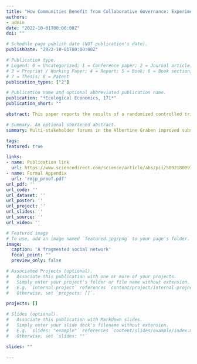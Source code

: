 ```yaml
---
title: "How Communities Benefit from Collaborative Governance: Experimental Evidence in Ugandan Oil and Gas"
authors:
- admin
date: "2022-10-01T00:00:00Z"
doi: ""

# Schedule page publish date (NOT publication's date).
publishDate: "2022-10-01T00:00:00Z"

# Publication type.
# Legend: 0 = Uncategorized; 1 = Conference paper; 2 = Journal article;
# 3 = Preprint / Working Paper; 4 = Report; 5 = Book; 6 = Book section;
# 7 = Thesis; 8 = Patent
publication_types: ["2"]

# Publication name and optional abbreviated publication name.
publication: "*Ecological Economics, 171*"
publication_short: ""

abstract: This paper reports the results of a randomized controlled trial to assess the collaborative effects of community participation in the Ugandan oil and gas sector. Our research design assesses collaborative impacts as relational between community members and different decision-makers in the sector, and is measured from the point of view of local people. Local people often face power imbalances in collaborative governance, but decision-makers are increasingly attempting to mitigate such imbalances to improve outcomes for communities. However, little rigorous empirical evidence exists to show the impact of such efforts. We find that encouraging the equitable participation of communities does improve collaboration with other actors. Additionally, using machine-learning, we demonstrate how to target those communities most likely to benefit from the intervention. By purposefully targeting the most promising communities, we show that estimated treatment effects of the intervention are about twice as large as those produced through pure random assignment. Our results provide evidence that interventions mindful of community needs can improve collaborative governance, and shows how such communities can be more effectively targeted.

# Summary. An optional shortened abstract.
summary: Multi-stakeholder forums in the Albertine Graben improved subsequent community collaborations with various decision-makers, and strategically targeting such forums could increase their impacts even more.

tags:
featured: true

links:
- name: Publication link
  url: https://www.sciencedirect.com/science/article/abs/pii/S0921800918313909
- name: Formal Appendix
  url: 'rmjp_proof.pdf'
url_pdf: ''
url_code: ''
url_dataset: ''
url_poster: ''
url_project: ''
url_slides: ''
url_source: ''
url_video: ''

# Featured image
# To use, add an image named `featured.jpg/png` to your page's folder. 
image:
  caption: 'A fragmented social network'
  focal_point: ""
  preview_only: false

# Associated Projects (optional).
#   Associate this publication with one or more of your projects.
#   Simply enter your project's folder or file name without extension.
#   E.g. `internal-project` references `content/project/internal-project/index.md`.
#   Otherwise, set `projects: []`.

projects: []

# Slides (optional).
#   Associate this publication with Markdown slides.
#   Simply enter your slide deck's filename without extension.
#   E.g. `slides: "example"` references `content/slides/example/index.md`.
#   Otherwise, set `slides: ""`

slides: ""

---
```

